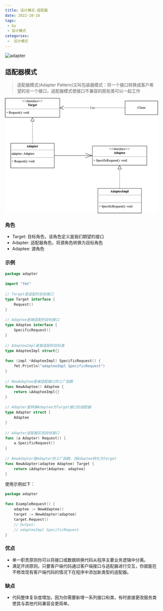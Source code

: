 ```yaml
---
title: 设计模式-适配器
date: 2022-10-18
tags:
 - Go
 - 设计模式
categories:
 -  设计模式
---
```


![adapter](https://refactoringguru.cn/images/patterns/content/adapter/adapter-zh-2x.png)

<!-- more -->

## 适配器模式
> 适配器模式(Adapter Pattern)又叫包装器模式：将一个接口转换成客户希望的另一个接口，适配器模式使接口不兼容的那些类可以一起工作

![适配器](../images/adapter.png)

### 角色

- Target: 目标角色，该角色定义是我们期望的接口
- Adapter: 适配器角色，将源角色转换为目标角色
- Adaptee: 源角色

### 示例
```go
package adapter

import "fmt"

// Target是适配的目标接口
type Target interface {
	Request()
}

// Adaptee是被适配的目标接口
type Adaptee interface {
	SpecificRequest()
}

// AdapteeImpl是被适配的目标类
type AdapteeImpl struct{}

func (impl *AdapteeImpl) SpecificRequest() {
	fmt.Println("adapteeImpl SpecificRequest")
}

// NewAdaptee是被适配接口的工厂函数
func NewAdaptee() Adaptee {
	return &AdapteeImpl{}
}

// Adapter是转换Adaptee为Target接口的适配器
type Adapter struct {
	Adaptee
}

// Adapter适配器实现目标接口
func (a Adapter) Request() {
	a.SpecificRequest()
}

// NewAdapter是Adapter的工厂函数，将Adaptee转化为Target
func NewAdapter(adaptee Adaptee) Target {
	return &Adapter{Adaptee: adaptee}
}
```
使用示例如下：
```go
package adapter

func ExampleRequest() {
	adaptee := NewAdaptee()
	target := NewAdapter(adaptee)
	target.Request()
	// Output:
	// adapteeImpl SpecificRequest
}
```

### 优点

- 单一职责原则你可以将接口或数据转换代码从程序主要业务逻辑中分离。
- 满足开闭原则。只要客户端代码通过客户端接口与适配器进行交互，你就能在不修改现有客户端代码的情况下在程序中添加新类型的适配器。

### 缺点

- 代码整体复杂度增加，因为你需要新增一系列接口和类，有时直接更改服务类使其与其他代码兼容会更简单。
